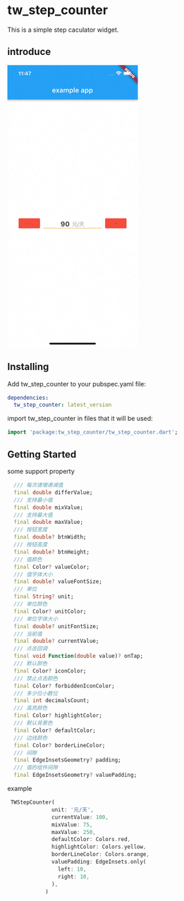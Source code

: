 # tw_step_counter

This is a simple step caculator widget.

## introduce

![](https://github.com/zeqinjie/tw_step_counter/blob/main/assets/1.gif)


## Installing

Add tw_step_counter to your pubspec.yaml file:

```yaml
dependencies:
  tw_step_counter: latest_version
```

import tw_step_counter in files that it will be used:
```dart
import 'package:tw_step_counter/tw_step_counter.dart';
```

## Getting Started
some support property 
```dart
  /// 每次递增递减值
  final double differValue;
  /// 支持最小值
  final double mixValue;
  /// 支持最大值
  final double maxValue;
  /// 按钮宽度
  final double? btnWidth;
  /// 按钮高度
  final double? btnHeight;
  /// 值颜色
  final Color? valueColor;
  /// 值字体大小
  final double? valueFontSize;
  /// 单位
  final String? unit;
  /// 单位颜色
  final Color? unitColor;
  /// 单位字体大小
  final double? unitFontSize;
  /// 当前值
  final double? currentValue;
  /// 点击回调
  final void Function(double value)? onTap;
  /// 默认颜色
  final Color? iconColor;
  /// 禁止点击颜色
  final Color? forbiddenIconColor;
  /// 多少位小数位
  final int decimalsCount;
  /// 高亮颜色
  final Color? highlightColor;
  /// 默认背景色
  final Color? defaultColor;
  /// 边线颜色
  final Color? borderLineColor;
  /// 间隙
  final EdgeInsetsGeometry? padding;
  /// 值的组件间隙
  final EdgeInsetsGeometry? valuePadding;
```
example

```dart
 TWStepCounter(
              unit: '元/天',
              currentValue: 100,
              mixValue: 75,
              maxValue: 250,
              defaultColor: Colors.red,
              highlightColor: Colors.yellow,
              borderLineColor: Colors.orange,
              valuePadding: EdgeInsets.only(
                left: 10,
                right: 10,
              ),
            )
```

